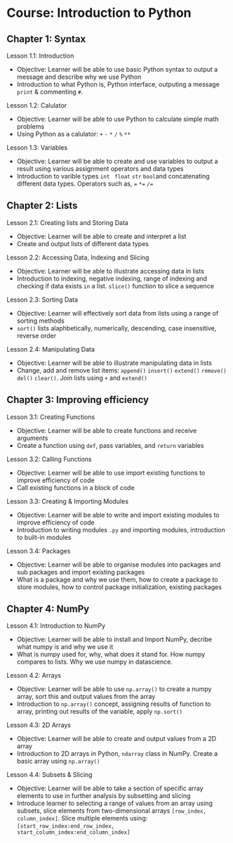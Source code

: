 Course: Introduction to Python
================================

Chapter 1: Syntax
-------------------------------------------------------

Lesson 1.1: Introduction
* Objective: Learner will be able to use basic Python syntax to output a message and describe why we use Python
* Introduction to what Python is, Python interface, outputing a message `print` & commenting `#`. 

Lesson 1.2: Calulator
* Objective: Learner will be able to use Python to calculate simple math problems
* Using Python as a calulator: `+` `-` `*`  `/`  `%`  `**` 

Lesson 1.3: Variables 
* Objective: Learner will be able to create and use variables to output a result using various assignment operators and data types
* Introduction to varible types `int`  ` float`  `str`  `bool`and concatenating different data types. Operators such as, `=` `*=` `/=`


Chapter 2: Lists
-----------------------------------

Lesson 2.1: Creating lists and Storing Data
* Objective: Learner will be able to create and interpret a list
* Create and output lists of different data types 

Lesson 2.2: Accessing Data, Indexing and Slicing
* Objective: Learner will be able to illustrate accessing data in lists
* Introduction to indexing, negative indexing, range of indexing and checking if data exists `in` a list. `slice()` function to slice a sequence

Lesson 2.3: Sorting Data 
* Objective: Learner will effectively sort data from lists using a range of sorting methods
* `sort()` lists alaphbetically, numerically, descending, case insensitive, reverse order

Lesson 2.4: Manipulating Data
* Objective: Learner will be able to illustrate manipulating data in lists
* Change, add and remove list items: `append()` `insert()` `extend()` `remove()` `del()` `clear()`. Join lists using `+` and `extend()`


Chapter 3: Improving efficiency 
------------------------------------------------

Lesson 3.1: Creating Functions
* Objective: Learner will be able to create functions and receive arguments
* Create a function using `def`, pass variables, and `return` variables

Lesson 3.2: Calling Functions
* Objective: Learner will be able to use import existing functions to improve efficiency of code
* Call existing functions in a block of code

Lesson 3.3: Creating & Importing Modules
* Objective: Learner will be able to write and import existing modules to improve efficiency of code
* Introduction to writing modules `.py` and importing modules, introduction to built-in modules 

Lesson 3.4: Packages
* Objective: Learner will be able to organise modules into packages and sub packages and import existing packages
* What is a package and why we use them, how to create a package to store modules, how to control package initialization, existing packages


Chapter 4: NumPy
----------------------------------------------

Lesson 4.1: Introduction to NumPy
* Objective: Learner will be able to install and Import NumPy, decribe what numpy is and why we use it
* What is numpy used for, why, what does it stand for. How numpy compares to lists. Why we use numpy in datascience.


Lesson 4.2: Arrays
* Objective: Learner will be able to use `np.array()` to create a numpy array, sort this and output values from the array
* Introduction to `np.array()` concept, assigning results of function to array, printing out results of the variable, apply `np.sort()` 

Lesson 4.3: 2D Arrays
* Objective: Learner will be able to create and output values from a 2D array
* Introduction to 2D arrays in Python, `ndarray` class in NumPy. Create a basic array using `np.array()` 

Lesson 4.4: Subsets & Slicing
* Objective: Learner will be able to take a section of specific array elements to use in further analysis by subsetting and slicing 
* Introduce learner to selecting a range of values from an array using subsets, slice elements from two-dimensional arrays `[row_index, column_index]`. Slice multiple elements using: `[start_row_index:end_row_index, start_column_index:end_column_index]`
